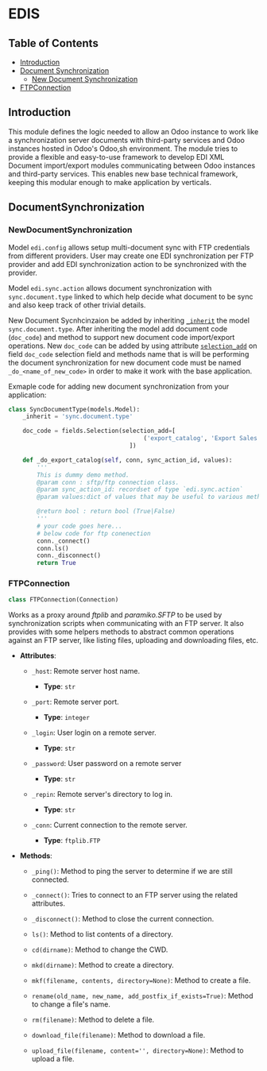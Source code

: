 # EDIS

## Table of Contents
- [Introduction](#user-content-introduction)
- [Document Synchronization ](#user-content-documentdynchronization)
  - [New Document Synchronization](#user-content-newdocumentsynchronization)
- [FTPConnection](#user-content-ftpconnection)

## Introduction
This module defines the logic needed to allow an Odoo instance to work like a synchronization server documents with third-party services and Odoo instances hosted in Odoo's Odoo,sh environment.
The module tries to provide a flexible and easy-to-use framework to develop EDI XML Document import/export modules communicating between Odoo instances and third-party services.
This enables new base technical framework, keeping this modular enough to make application by verticals.

## DocumentSynchronization

### NewDocumentSynchronization
Model `edi.config` allows setup multi-document sync with FTP credentials from different providers. User may create one EDI synchronization per FTP provider and add EDI synchronization action to be synchronized with the provider.

Model `edi.sync.action` allows document synchronization with  `sync.document.type` linked to which help decide what document to be sync and also keep track of other trivial details.

New Document Sycnhcinzaion be added by inheriting [`_inherit`](https://www.odoo.com/documentation/12.0/reference/orm.html#odoo.models.Model._inherit) the model `sync.document.type`.
After inheriting the model add document code (`doc_code`) and method to support new document code import/export operations. New `doc_code` can be added by using attribute [`selection_add`](https://www.odoo.com/documentation/12.0/reference/orm.html#basic-fields) on field  `doc_code` selection field and methods name that is will be performing the document synchronization for new document code must be named `_do_<name_of_new_code>` in order to make it work with the base application.

Exmaple code for adding new document synchronization from your application:

```python
class SyncDocumentType(models.Model):
    _inherit = 'sync.document.type'

    doc_code = fields.Selection(selection_add=[
                                      ('export_catalog', 'Export Sales Catalog (832)')
                                  ])

    def _do_export_catalog(self, conn, sync_action_id, values):
        '''
        This is dummy demo method.
        @param conn : sftp/ftp connection class.
        @param sync_action_id: recordset of type `edi.sync.action`
        @param values:dict of values that may be useful to various methods

        @return bool : return bool (True|False)
        '''
        # your code goes here...
        # below code for ftp conenection
        conn._connect()
        conn.ls()        
        conn._disconnect()
        return True

```


### FTPConnection
```python
class FTPConnection(Connection)
```
Works as a proxy around *ftplib* and *paramiko.SFTP* to be used by synchronization scripts when communicating with an FTP server. It also provides with some helpers methods to abstract common operations against an FTP server, like listing files, uploading and downloading files, etc.

- **Attributes**:
  - `_host`: Remote server host name.
    - **Type**: `str`

  - `_port`: Remote server port.
    - **Type**: `integer`

  - `_login`: User login on a remote server.
    - **Type**: `str`

  - `_password`: User password on a remote server
    - **Type**: `str`

  - `_repin`: Remote server's directory to log in.
    - **Type**: `str`

  - `_conn`: Current connection to the remote server.
    - **Type**: `ftplib.FTP`

- **Methods**:
  - `_ping()`: Method to ping the server to determine if we are still connected.

  - `_connect()`: Tries to connect to an FTP server using the related attributes.

  - `_disconnect()`: Method to close the current connection.

  - `ls()`: Method to list contents of a directory.

  - `cd(dirname)`: Method to change the CWD.

  - `mkd(dirname)`: Method to create a directory.

  - `mkf(filename, contents, directory=None)`: Method to create a file.

  - `rename(old_name, new_name, add_postfix_if_exists=True)`: Method to change a file's name.

  - `rm(filename)`: Method to delete a file.

  - `download_file(filename)`: Method to download a file.

  - `upload_file(filename, content='', directory=None)`: Method to upload a file.


